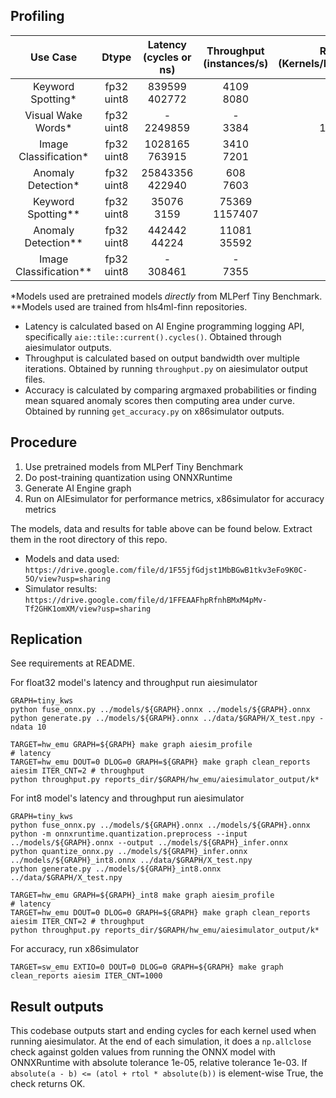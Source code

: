 ## Profiling

|       Use Case         | Dtype            | Latency (cycles or ns) | Throughput (instances/s) | Resource Utilization (Kernels/Buffers/Stream/PLIO/GMIO) | Accuracy (first 1k) | Quality Target<br>(Closed&#160;Division) | Model 
|:----------------------:|:----------------:|:----------------------:|:------------------------:|:---------------------------------------:|:-------------------:|:----------------:|:-------------------:|
|   Keyword Spotting*    | fp32 <br/> uint8 | 839599   <br/> 402772  | 4109  <br/> 8080         | 100/110/161/2/9 <br/> 108/119/166/2/9   | 91.1% (Top 1)       | 90%   (Top 1)    | [DS-CNN](https://github.com/mlcommons/tiny/blob/master/benchmark/training/keyword_spotting/keras_model.py)
|   Visual Wake Words*   | fp32 <br/> uint8 | -        <br/> 2249859 | -     <br/> 3384         |                 <br/> 101/103/189/15/27 | 82.5% (Top 1)       | 80%   (Top 1)    | [MobileNet](https://github.com/mlcommons/tiny/blob/master/benchmark/training/visual_wake_words/vww_model.py)
| Image Classification*  | fp32 <br/> uint8 | 1028165  <br/> 763915  | 3410  <br/> 7201         | -               <br/> 41/49/112/12/9    | 86.8% (Top 1)       | 85%   (Top 1)    | [ResNet](https://github.com/mlcommons/tiny/blob/master/benchmark/training/image_classification/keras_model.py)
|   Anomaly Detection*   | fp32 <br/> uint8 | 25843356 <br/> 422940  | 608   <br/> 7603         | 55/97/208/20/2  <br/> 147/159/202/0/2   | 0.880 (AUC)         | 0.85  (AUC)      | [Deep AutoEncoder](https://github.com/mlcommons/tiny/blob/master/benchmark/training/anomaly_detection/keras_model.py)
|   Keyword Spotting**   | fp32 <br/> uint8 | 35076    <br/> 3159    | 75369 <br/> 1157407      | 46/56/116/5/24  <br/> 48/50/81/0/7      | 84.8% (Top 1)       | 82.5% (Top 1)    | [MLP](https://github.com/hls4ml-finn-mlperftiny/tiny_results_v0.7/blob/main/open/hls4ml-finn/code/kws/KWS-W3A3/training/model/models.py)
|   Anomaly Detection**  | fp32 <br/> uint8 | 442442   <br/> 44224   | 11081 <br/> 35592        | 11/18/83/0/8    <br/> 48/50/84/0/10     | 0.832 (AUC)         | 0.83  (AUC)      | [AutoEncoder](https://github.com/hls4ml-finn-mlperftiny/AnomalyDetection/blob/main/keras_model.py)
| Image Classification** | fp32 <br/> uint8 | -        <br/> 308461  | -     <br/> 7355         | -               <br/>                   | 84.1% (Top 1)       | 83.5% (Top 1)    | [CNN](https://github.com/hls4ml-finn-mlperftiny/tiny_results_v0.7/blob/main/open/hls4ml-finn/code/ic/RN07/training/resnet_v1_eembc.py)
\*Models used are pretrained models *directly* from MLPerf Tiny Benchmark.
\*\*Models used are trained from hls4ml-finn repositories.

* Latency is calculated based on AI Engine programming logging API, specifically `aie::tile::current().cycles()`. Obtained through aiesimulator outputs.
* Throughput is calculated based on output bandwidth over multiple iterations. Obtained by running `throughput.py` on aiesimulator output files.
* Accuracy is calculated by comparing argmaxed probabilities or finding mean squared anomaly scores then computing area under curve. Obtained by running `get_accuracy.py` on x86simulator outputs.


## Procedure

1) Use pretrained models from MLPerf Tiny Benchmark
2) Do post-training quantization using ONNXRuntime
3) Generate AI Engine graph
4) Run on AIEsimulator for performance metrics, x86simulator for accuracy metrics

The models, data and results for table above can be found below. Extract them in the root directory of this repo. <br/>
* Models and data used: `https://drive.google.com/file/d/1F55jfGdjst1MbBGwB1tkv3eFo9K0C-5O/view?usp=sharing`
* Simulator results: `https://drive.google.com/file/d/1FFEAAFhpRfnhBMxM4pMv-Tf2GHK1omXM/view?usp=sharing`


## Replication

See requirements at README.

For float32 model's latency and throughput run aiesimulator
```
GRAPH=tiny_kws
python fuse_onnx.py ../models/${GRAPH}.onnx ../models/${GRAPH}.onnx
python generate.py ../models/${GRAPH}.onnx ../data/$GRAPH/X_test.npy -ndata 10

TARGET=hw_emu GRAPH=${GRAPH} make graph aiesim_profile                                # latency
TARGET=hw_emu DOUT=0 DLOG=0 GRAPH=${GRAPH} make graph clean_reports aiesim ITER_CNT=2 # throughput
python throughput.py reports_dir/$GRAPH/hw_emu/aiesimulator_output/k*
```

For int8 model's latency and throughput run aiesimulator
```
GRAPH=tiny_kws
python fuse_onnx.py ../models/${GRAPH}.onnx ../models/${GRAPH}.onnx
python -m onnxruntime.quantization.preprocess --input ../models/${GRAPH}.onnx --output ../models/${GRAPH}_infer.onnx
python quantize_onnx.py ../models/${GRAPH}_infer.onnx ../models/${GRAPH}_int8.onnx ../data/$GRAPH/X_test.npy
python generate.py ../models/${GRAPH}_int8.onnx ../data/$GRAPH/X_test.npy

TARGET=hw_emu GRAPH=${GRAPH}_int8 make graph aiesim_profile                           # latency
TARGET=hw_emu DOUT=0 DLOG=0 GRAPH=${GRAPH} make graph clean_reports aiesim ITER_CNT=2 # throughput
python throughput.py reports_dir/$GRAPH/hw_emu/aiesimulator_output/k*
```

For accuracy, run x86simulator
```
TARGET=sw_emu EXTIO=0 DOUT=0 DLOG=0 GRAPH=${GRAPH} make graph clean_reports aiesim ITER_CNT=1000
```

## Result outputs
This codebase outputs start and ending cycles for each kernel used when running aiesimulator. At the end of each simulation, it does a `np.allclose` check against golden values from running the ONNX model with ONNXRuntime with absolute tolerance 1e-05, relative tolerance 1e-03. If `absolute(a - b) <= (atol + rtol * absolute(b))` is element-wise True, the check returns OK.
